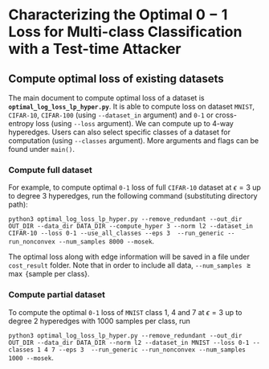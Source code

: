 # Characterizing the Optimal 0 − 1 Loss for Multi-class Classification with a Test-time Attacker

## Compute optimal loss of existing datasets

The main document to compute optimal loss of a dataset is **`optimal_log_loss_lp_hyper.py`**. It is able to compute loss on dataset `MNIST`, `CIFAR-10`, `CIFAR-100` (using `--dataset_in` argument) and `0-1` or cross-entropy loss (using `--loss` argument). We can compute up to 4-way hyperedges. Users can also select specific classes of a dataset for computation (using `--classes` argument). More arguments and flags can be found under `main()`.

### Compute full dataset

For example, to compute optimal `0-1` loss of full `CIFAR-10` dataset at $\epsilon=3$ up to degree 3 hyperedges, run the following command (substituting directory path):

`python3 optimal_log_loss_lp_hyper.py --remove_redundant --out_dir OUT_DIR --data_dir DATA_DIR --compute_hyper 3 --norm l2 --dataset_in CIFAR-10 --loss 0-1 --use_all_classes --eps 3  --run_generic --run_nonconvex --num_samples 8000 --mosek`.

The optimal loss along with edge information will be saved in a file under `cost_result` folder. Note that in order to include all data, `--num_samples` $\ge \max$ {sample per class}.

### Compute partial dataset

To compute the optimal `0-1` loss of `MNIST` class 1, 4 and 7 at $\epsilon=3$ up to degree 2 hyperedges with 1000 samples per class, run

`python3 optimal_log_loss_lp_hyper.py --remove_redundant --out_dir OUT_DIR --data_dir DATA_DIR --norm l2 --dataset_in MNIST --loss 0-1 --classes 1 4 7 --eps 3  --run_generic --run_nonconvex --num_samples 1000 --mosek`.
